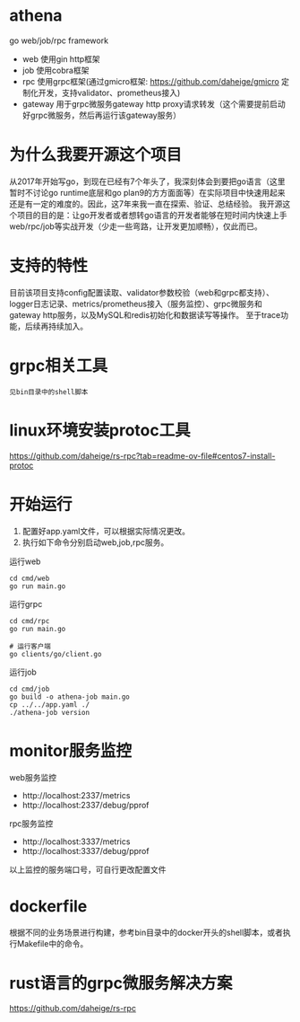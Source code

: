 # athena
go web/job/rpc framework
- web 使用gin http框架
- job 使用cobra框架
- rpc 使用grpc框架(通过gmicro框架: https://github.com/daheige/gmicro 定制化开发，支持validator、prometheus接入)
- gateway 用于grpc微服务gateway http proxy请求转发（这个需要提前启动好grpc微服务，然后再运行该gateway服务）

# 为什么我要开源这个项目
从2017年开始写go，到现在已经有7个年头了，我深刻体会到要把go语言（这里暂时不讨论go runtime底层和go plan9的方方面面等）在实际项目中快速用起来还是有一定的难度的。因此，这7年来我一直在探索、验证、总结经验。
我开源这个项目的目的是：让go开发者或者想转go语言的开发者能够在短时间内快速上手web/rpc/job等实战开发（少走一些弯路，让开发更加顺畅），仅此而已。

# 支持的特性
目前该项目支持config配置读取、validator参数校验（web和grpc都支持）、logger日志记录、metrics/prometheus接入（服务监控）、grpc微服务和gateway http服务，以及MySQL和redis初始化和数据读写等操作。
至于trace功能，后续再持续加入。

# grpc相关工具
    见bin目录中的shell脚本

# linux环境安装protoc工具
https://github.com/daheige/rs-rpc?tab=readme-ov-file#centos7-install-protoc

# 开始运行
1. 配置好app.yaml文件，可以根据实际情况更改。
2. 执行如下命令分别启动web,job,rpc服务。

运行web
```shell
cd cmd/web
go run main.go
```

运行grpc
```shell
cd cmd/rpc
go run main.go

# 运行客户端
go clients/go/client.go
```

运行job
```shell
cd cmd/job
go build -o athena-job main.go
cp ../../app.yaml ./
./athena-job version
```

# monitor服务监控
web服务监控
- http://localhost:2337/metrics
- http://localhost:2337/debug/pprof

rpc服务监控
- http://localhost:3337/metrics
- http://localhost:3337/debug/pprof

以上监控的服务端口号，可自行更改配置文件

# dockerfile
根据不同的业务场景进行构建，参考bin目录中的docker开头的shell脚本，或者执行Makefile中的命令。

# rust语言的grpc微服务解决方案
https://github.com/daheige/rs-rpc
